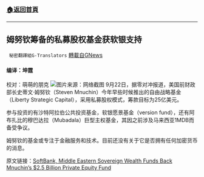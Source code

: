 ###  [:house:返回首頁](https://github.com/ourhimalayas/txt)
---


## 姆努钦筹备的私募股权基金获软银支持
` 秘密翻譯組G-Translators` [轉載自GNews](https://gnews.org/zh-hans/1549102/)

#### 编译：坤霆
校对：萌萌的朋克
![](https://assets.gnews.org/wp-content/uploads/2021/09/5-36.jpg)图片来源：网络截图
9月22日，据零对冲报道，美国前财政部长史蒂文·姆努钦（Steven Mnuchin）今年早些时候推出的自由战略基金（Liberty Strategic Capital），采用私募股权模式，筹款目标为25亿美元。

参与投资的有沙特阿拉伯公共投资基金，软银愿景基金（version fund），还有阿布扎比的穆巴达拉（Mubadala）巨型主权基金，其因之前涉及马来西亚1MDB而备受争议。

姆努钦的基金或专注于金融服务和技术。目前还没有关于它是否拥有任何加密货币的消息。

原文链接：[SoftBank, Middle Eastern Sovereign Wealth Funds Back Mnuchin’s $2.5 Billion Private Equity Fund](https://www.zerohedge.com/markets/softbank-middle-eastern-sovereign-wealth-funds-back-mnuchins-25-billion-private-equity-fund)
